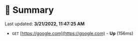 # 📖 Summary
Last updated: **3/21/2022, 11:47:25 AM**

- `GET` [https://google.com](https://google.com) - **Up** (156ms)
